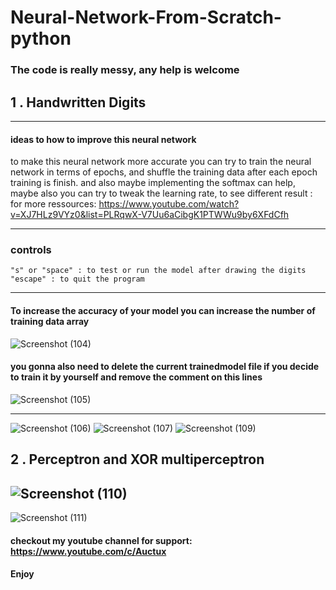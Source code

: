 # Neural-Network-From-Scratch-python
### The code is really messy, any help is welcome
## 1 . Handwritten Digits 
 ---
 #### ideas to how to improve this neural network
 
 to make this neural network more accurate you can try to train the neural network in terms of epochs,
 and shuffle the training data after each epoch training is finish. and also maybe implementing the softmax can help,
 maybe also you can try to tweak the learning rate, to see different result :
 for more ressources: https://www.youtube.com/watch?v=XJ7HLz9VYz0&list=PLRqwX-V7Uu6aCibgK1PTWWu9by6XFdCfh
 
 ---

 ### controls
    "s" or "space" : to test or run the model after drawing the digits
    "escape" : to quit the program
 ---

 #### To increase the accuracy of your model you can increase the number of training data array
 ![Screenshot (104)](https://user-images.githubusercontent.com/48150537/118786823-d3f88800-b8af-11eb-8eac-09310ad2f010.png)

 #### you gonna also need to delete the current trainedmodel file if you decide to train it by yourself and remove the comment on this lines
 ![Screenshot (105)](https://user-images.githubusercontent.com/48150537/118787182-32256b00-b8b0-11eb-9edb-d100af4ccfdd.png)

 ---

![Screenshot (106)](https://user-images.githubusercontent.com/48150537/118804354-39ee0b00-b8c2-11eb-83a7-3e0dc105199a.png)
![Screenshot (107)](https://user-images.githubusercontent.com/48150537/118804367-3ce8fb80-b8c2-11eb-8dfd-108dd531e496.png)
![Screenshot (109)](https://user-images.githubusercontent.com/48150537/118804374-3eb2bf00-b8c2-11eb-9d2a-f6ffd5b1efa7.png)

## 2 . Perceptron and XOR multiperceptron
![Screenshot (110)](https://user-images.githubusercontent.com/48150537/118804635-8f2a1c80-b8c2-11eb-9529-ba8631039260.png)
---
![Screenshot (111)](https://user-images.githubusercontent.com/48150537/118804640-918c7680-b8c2-11eb-8a45-d608f825e892.png)

#### checkout my youtube channel for support: https://www.youtube.com/c/Auctux
#### Enjoy
